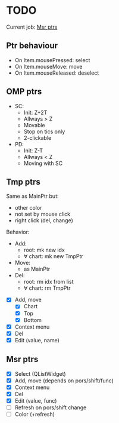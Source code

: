 # TODO

Current job: [Msr ptrs](https://github.com/michDaven/AbScan-TechReq/blob/main/asciidoc1.adoc#2352-%D0%B7%D0%B0%D0%BC%D0%B5%D1%80%D1%8B)


## Ptr behaviour

- On Item.mousePressed: select
- On Item.mouseMove: move
- On Item.mouseReleased: deselect

## OMP ptrs
- SC:
  + Init: Z+2T
  + Allways > Z
  + Movable
  + Stop on tics only
  + 2-clickable
- PD:
  + Init: Z-T
  + Allways < Z
  + Moving with SC

## Tmp ptrs

Same as MainPtr but:

- other color
- not set by mouse click
- right click (del, change)

Behavior:

- Add:
  + root: mk new idx
  + &forall; chart: mk new TmpPtr
- Move:
  + as MainPtr
- Del:
  + root: rm idx from list
  + &forall; chart: rm TmpPtr

- [x] Add, move
  - [x] Chart
  - [x] Top
  - [x] Bottom
- [x] Context menu
- [x] Del
- [x] Edit (value, name)

## Msr ptrs

- [x] Select (QListWidget)
- [x] Add, move (depends on pors/shift/func)
- [x] Context menu
- [x] Del
- [x] Edit (value, func)
- [ ] Refresh on pors/shift change
- [ ] Color (+refresh)
